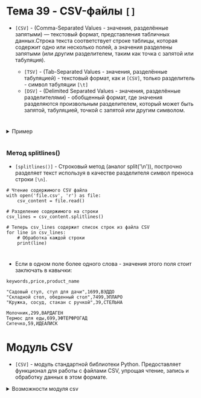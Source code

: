 # Тема 39 - CSV-файлы `[]`

- `[CSV]` - (Comma-Separated Values - значения, разделённые запятыми) — текстовый формат, представления табличных данных.Строка текста соответствует строке таблицы, которая содержит одно или несколько полей, а значения разделены запятыми (или другим разделителем, таким как точка с запятой или табуляция).

     - `[TSV]` - (Tab-Separated Values - значения, разделённые табуляцией) - текстовый формат, как и `[CSV]`, только разделитель - символ табуляции `[\t]`
     - `[DSV]` - (Delimited Separated Values - значения, разделённые разделителями) - обобщенный формат, где значения разделяются произвольным разделителем, который может быть запятой, табуляцией, точкой с запятой или другим символом.
#
<details>
  <summary>Пример</summary>
 
- Например, таблица:
```
Rank     Language     Share   
 1        Python      31.17%  
 2         Java       17.75%  
 3       JavaScrip      8%
 4          C#         7.05%  
 5         PHP         6.09%  
```
- в формате csv будет выглядеть так:
```
Rank,Language,Share
1,Python,31.17%
2,Java,17.75%
3,JavaScript,8%
4,C#,7.05%
5,PHP,6.09%
```
#
</details>

#


### Метод splitlines()

- `[splitlines()]` - Строковый метод (аналог split('\n')), построчно разделяет текст используя в качестве разделителя символ преноса строки `[\n]`.
```
# Чтение содержимого CSV файла
with open('file.csv', 'r') as file:
    csv_content = file.read()

# Разделение содержимого на строки
csv_lines = csv_content.splitlines()

# Теперь csv_lines содержит список строк из файла CSV
for line in csv_lines:
    # Обработка каждой строки
    print(line)
```
#
- Если в одном поле более одного слова - значения этого поля стоит заключать в кавычки:
```
keywords,price,product_name

"Садовый стул, стул для дачи",1699,ВЭДДО
"Складной стол, обеденный стол",7499,ЭПЛАРО
"Кружка, сосуд, стакан с ручкой",39,СТЕЛЬНА

Молочник,299,ВАРДАГЕН
Термос для еды,699,ЭФТЕРФРОГАД
Ситечко,59,ИДЕАЛИСК
```

#

# Модуль CSV

- `[CSV]` - модуль стандартной библиотеки Python. Предоставляет функционал для работы с файлами CSV, упрощая чтение, запись и обработку данных в этом формате. 

<details>
  <summary>Возможности модуля csv</summary>

1. Чтение данных из CSV файла: Модуль csv предоставляет методы для чтения данных из CSV файла, включая csv.reader() и csv.DictReader(). Первый метод возвращает список строк из файла, а второй - словарь для каждой строки, где ключами являются заголовки столбцов.

2. Запись данных в CSV файл: Модуль также позволяет записывать данные в CSV файлы с помощью метода csv.writer(), который позволяет записывать как список, так и словарь данных в файл.

3. Настройка разделителей и других параметров: Модуль позволяет настраивать различные параметры формата CSV, такие как символ разделителя, символ окончания строки и другие.

4. Обработка исключений: Модуль предоставляет обработку исключений для удобной работы с ошибками при чтении или записи файлов.
</details>

#




